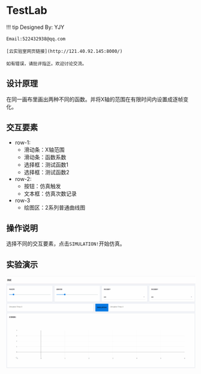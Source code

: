 # TestLab

!!! tip
    Designed By: YJY

    Email:522432938@qq.com

    [云实验室网页链接](http://121.40.92.145:8000/)

    如有错误，请批评指正。欢迎讨论交流。

## 设计原理

在同一画布里画出两种不同的函数。并将X轴的范围在有限时间内设置成逐帧变化。

## 交互要素

* row-1:
  * 滑动条：X轴范围
  * 滑动条：函数系数
  * 选择框：测试函数1
  * 选择框：测试函数2
* row-2:
  * 按钮：仿真触发
  * 文本框：仿真次数记录
* row-3
  * 绘图区：2系列普通曲线图

## 操作说明

选择不同的交互要素，点击`SIMULATION!`开始仿真。

## 实验演示

![图一](../assets/2.gif)
